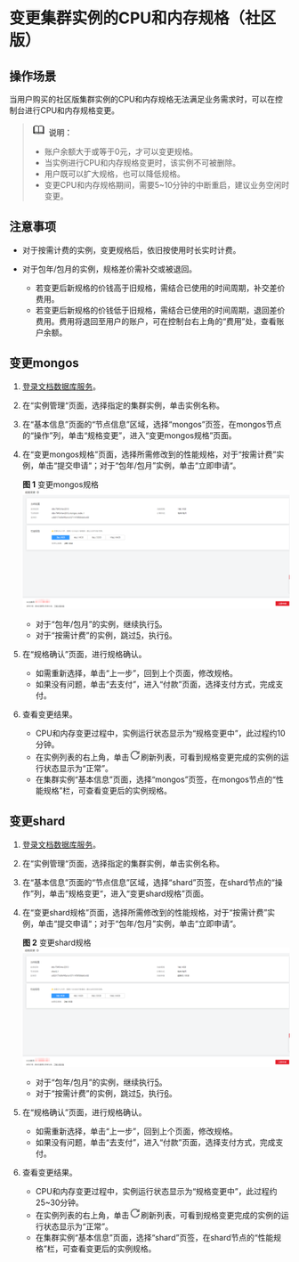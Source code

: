 # 变更集群实例的CPU和内存规格（社区版）<a name="zh-cn_topic_0104472218"></a>

## 操作场景<a name="section38106127132942"></a>

当用户购买的社区版集群实例的CPU和内存规格无法满足业务需求时，可以在控制台进行CPU和内存规格变更。

>![](public_sys-resources/icon-note.gif) **说明：**   
>-   账户余额大于或等于0元，才可以变更规格。  
>-   当实例进行CPU和内存规格变更时，该实例不可被删除。  
>-   用户既可以扩大规格，也可以降低规格。  
>-   变更CPU和内存规格期间，需要5\~10分钟的中断重启，建议业务空闲时变更。  

## 注意事项<a name="section1752311674715"></a>

-   对于按需计费的实例，变更规格后，依旧按使用时长实时计费。

-   对于包年/包月的实例，规格差价需补交或被退回。
    -   若变更后新规格的价钱高于旧规格，需结合已使用的时间周期，补交差价费用。
    -   若变更后新规格的价钱低于旧规格，需结合已使用的时间周期，退回差价费用。费用将退回至用户的账户，可在控制台右上角的“费用”处，查看账户余额。


## 变更mongos<a name="section9704305161032"></a>

1.  [登录文档数据库服务](https://support.huaweicloud.com/qs-dds/dds_02_0043.html)。
2.  在“实例管理“页面，选择指定的集群实例，单击实例名称。
3.  在“基本信息”页面的“节点信息”区域，选择“mongos”页签，在mongos节点的“操作”列，单击“规格变更”，进入“变更mongos规格”页面。
4.  在“变更mongos规格”页面，选择所需修改到的性能规格，对于“按需计费”实例，单击“提交申请“；对于“包年/包月”实例，单击“立即申请“。

    **图 1**  变更mongos规格<a name="fig15592171451013"></a>  
    ![](figures/变更mongos规格.png "变更mongos规格")

    -   对于“包年/包月”的实例，继续执行[5](#li33699037155159)。
    -   对于“按需计费”的实例，跳过[5](#li33699037155159)，执行[6](#li42784471155159)。

5.  <a name="li33699037155159"></a>在“规格确认”页面，进行规格确认。
    -   如需重新选择，单击“上一步”，回到上个页面，修改规格。
    -   如果没有问题，单击“去支付”，进入“付款”页面，选择支付方式，完成支付。

6.  <a name="li42784471155159"></a>查看变更结果。
    -   CPU和内存变更过程中，实例运行状态显示为“规格变更中”，此过程约10分钟。
    -   在实例列表的右上角，单击![](figures/refresh.png)刷新列表，可看到规格变更完成的实例的运行状态显示为“正常”。
    -   在集群实例“基本信息”页面，选择“mongos”页签，在mongos节点的“性能规格”栏，可查看变更后的实例规格。


## 变更shard<a name="section5378330161152"></a>

1.  [登录文档数据库服务](https://support.huaweicloud.com/qs-dds/dds_02_0043.html)。
2.  在“实例管理“页面，选择指定的集群实例，单击实例名称。
3.  在“基本信息”页面的“节点信息”区域，选择“shard”页签，在shard节点的“操作”列，单击“规格变更“，进入“变更shard规格”页面。
4.  在“变更shard规格”页面，选择所需修改到的性能规格，对于“按需计费”实例，单击“提交申请“；对于“包年/包月”实例，单击“立即申请“。

    **图 2**  变更shard规格<a name="fig5905172211215"></a>  
    ![](figures/变更shard规格.png "变更shard规格")

    -   对于“包年/包月”的实例，继续执行[5](#li1183256618435)。
    -   对于“按需计费”的实例，跳过[5](#li1183256618435)，执行[6](#li984592715347)。

5.  <a name="li1183256618435"></a>在“规格确认”页面，进行规格确认。
    -   如需重新选择，单击“上一步”，回到上个页面，修改规格。
    -   如果没有问题，单击“去支付”，进入“付款”页面，选择支付方式，完成支付。

6.  <a name="li984592715347"></a>查看变更结果。
    -   CPU和内存变更过程中，实例运行状态显示为“规格变更中”，此过程约25\~30分钟。
    -   在实例列表的右上角，单击![](figures/refresh.png)刷新列表，可看到规格变更完成的实例的运行状态显示为“正常”。
    -   在集群实例“基本信息”页面，选择“shard”页签，在shard节点的“性能规格”栏，可查看变更后的实例规格。


